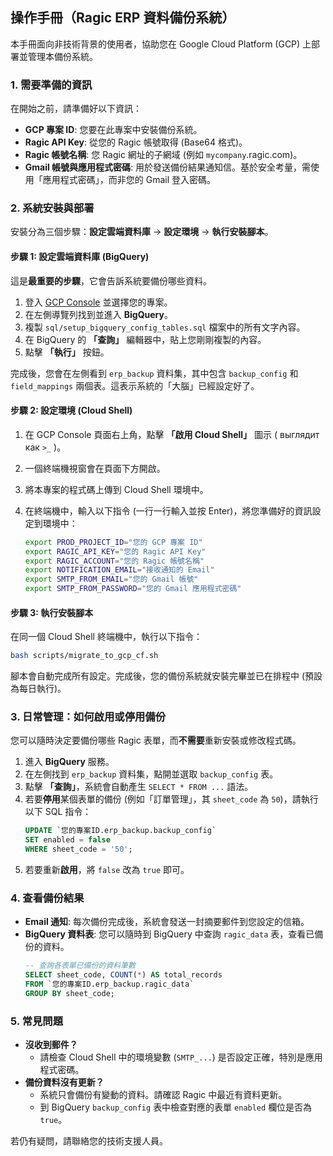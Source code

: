 ## 操作手冊（Ragic ERP 資料備份系統）

本手冊面向非技術背景的使用者，協助您在 Google Cloud Platform (GCP) 上部署並管理本備份系統。

### 1. 需要準備的資訊

在開始之前，請準備好以下資訊：

- **GCP 專案 ID**: 您要在此專案中安裝備份系統。
- **Ragic API Key**: 從您的 Ragic 帳號取得 (Base64 格式)。
- **Ragic 帳號名稱**: 您 Ragic 網址的子網域 (例如 `mycompany`.ragic.com)。
- **Gmail 帳號與應用程式密碼**: 用於發送備份結果通知信。基於安全考量，需使用「應用程式密碼」，而非您的 Gmail 登入密碼。

### 2. 系統安裝與部署

安裝分為三個步驟：**設定雲端資料庫** -> **設定環境** -> **執行安裝腳本**。

#### 步驟 1: 設定雲端資料庫 (BigQuery)

這是**最重要的步驟**，它會告訴系統要備份哪些資料。

1.  登入 [GCP Console](https://console.cloud.google.com/) 並選擇您的專案。
2.  在左側導覽列找到並進入 **BigQuery**。
3.  複製 `sql/setup_bigquery_config_tables.sql` 檔案中的所有文字內容。
4.  在 BigQuery 的 **「查詢」** 編輯器中，貼上您剛剛複製的內容。
5.  點擊 **「執行」** 按鈕。

完成後，您會在左側看到 `erp_backup` 資料集，其中包含 `backup_config` 和 `field_mappings` 兩個表。這表示系統的「大腦」已經設定好了。

#### 步驟 2: 設定環境 (Cloud Shell)

1.  在 GCP Console 頁面右上角，點擊 **「啟用 Cloud Shell」** 圖示 ( выглядит как `>_` )。
2.  一個終端機視窗會在頁面下方開啟。
3.  將本專案的程式碼上傳到 Cloud Shell 環境中。
4.  在終端機中，輸入以下指令 (一行一行輸入並按 Enter)，將您準備好的資訊設定到環境中：

    ```bash
    export PROD_PROJECT_ID="您的 GCP 專案 ID"
    export RAGIC_API_KEY="您的 Ragic API Key"
    export RAGIC_ACCOUNT="您的 Ragic 帳號名稱"
    export NOTIFICATION_EMAIL="接收通知的 Email"
    export SMTP_FROM_EMAIL="您的 Gmail 帳號"
    export SMTP_FROM_PASSWORD="您的 Gmail 應用程式密碼"
    ```

#### 步驟 3: 執行安裝腳本

在同一個 Cloud Shell 終端機中，執行以下指令：

```bash
bash scripts/migrate_to_gcp_cf.sh
```

腳本會自動完成所有設定。完成後，您的備份系統就安裝完畢並已在排程中 (預設為每日執行)。

### 3. 日常管理：如何啟用或停用備份

您可以隨時決定要備份哪些 Ragic 表單，而**不需要**重新安裝或修改程式碼。

1.  進入 **BigQuery** 服務。
2.  在左側找到 `erp_backup` 資料集，點開並選取 `backup_config` 表。
3.  點擊 **「查詢」**，系統會自動產生 `SELECT * FROM ...` 語法。
4.  若要**停用**某個表單的備份 (例如「訂單管理」，其 `sheet_code` 為 `50`)，請執行以下 SQL 指令：
    ```sql
    UPDATE `您的專案ID.erp_backup.backup_config`
    SET enabled = false
    WHERE sheet_code = '50';
    ```
5.  若要重新**啟用**，將 `false` 改為 `true` 即可。

### 4. 查看備份結果

- **Email 通知**: 每次備份完成後，系統會發送一封摘要郵件到您設定的信箱。
- **BigQuery 資料表**: 您可以隨時到 BigQuery 中查詢 `ragic_data` 表，查看已備份的資料。
  ```sql
  -- 查詢各表單已備份的資料筆數
  SELECT sheet_code, COUNT(*) AS total_records
  FROM `您的專案ID.erp_backup.ragic_data`
  GROUP BY sheet_code;
  ```

### 5. 常見問題

- **沒收到郵件？**
  - 請檢查 Cloud Shell 中的環境變數 (`SMTP_...`) 是否設定正確，特別是應用程式密碼。
- **備份資料沒有更新？**
  - 系統只會備份有變動的資料。請確認 Ragic 中最近有資料更新。
  - 到 BigQuery `backup_config` 表中檢查對應的表單 `enabled` 欄位是否為 `true`。

若仍有疑問，請聯絡您的技術支援人員。